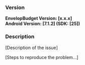 ### Version

**EnvelopBudget Version: [x.x.x]**  
**Android Version: [7.1.2] (SDK: [25])**  

### Description

[Description of the issue]

[Steps to reproduce the problem...]
